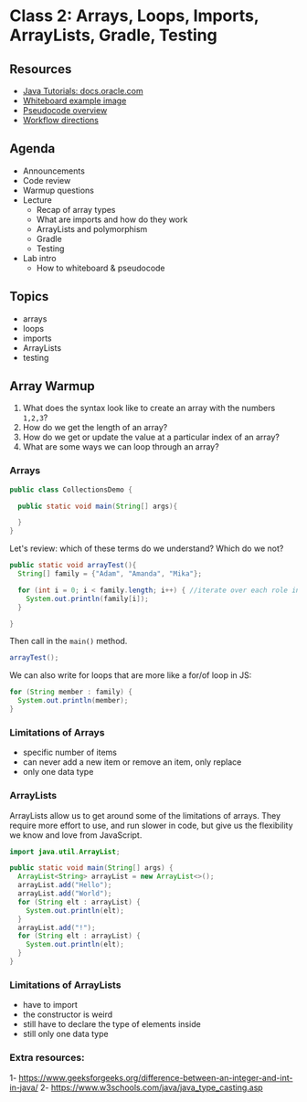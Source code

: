 # Class 2: Arrays, Loops, Imports, ArrayLists, Gradle, Testing

## Resources
* [Java Tutorials: docs.oracle.com](https://docs.oracle.com/javase/tutorial/)
* [Whiteboard example image](../assets/DataStructuresWhiteboard.PNG)
* [Pseudocode overview](../Pseudocode.md)
* [Workflow directions](../GradleWorkflow.md)

## Agenda
- Announcements
- Code review
- Warmup questions
- Lecture
  - Recap of array types
  - What are imports and how do they work
  - ArrayLists and polymorphism
  - Gradle
  - Testing
- Lab intro
  - How to whiteboard & pseudocode

## Topics
* arrays
* loops
* imports
* ArrayLists
* testing

## Array Warmup
1. What does the syntax look like to create an array with the numbers `1,2,3`?
2. How do we get the length of an array?
3. How do we get or update the value at a particular index of an array?
4. What are some ways we can loop through an array?

### Arrays

```java
public class CollectionsDemo {

  public static void main(String[] args){

  }
}
```

Let's review: which of these terms do we understand? Which do we not?

```java
public static void arrayTest(){
  String[] family = {"Adam", "Amanda", "Mika"};

  for (int i = 0; i < family.length; i++) { //iterate over each role in roles array.
    System.out.println(family[i]);
  }

}
```

Then call in the `main()` method.
```java
arrayTest();
```

We can also write for loops that are more like a for/of loop in JS:
```java
for (String member : family) {
  System.out.println(member);
}
```

### Limitations of Arrays

- specific number of items
- can never add a new item or remove an item, only replace
- only one data type

### ArrayLists
ArrayLists allow us to get around some of the limitations of arrays. They require more effort to use, and run slower in code, but give us the flexibility we know and love from JavaScript.

```java
import java.util.ArrayList;

public static void main(String[] args) {
  ArrayList<String> arrayList = new ArrayList<>();
  arrayList.add("Hello");
  arrayList.add("World");
  for (String elt : arrayList) {
    System.out.println(elt);
  }
  arrayList.add("!");
  for (String elt : arrayList) {
    System.out.println(elt);
  }
}
```

### Limitations of ArrayLists
- have to import
- the constructor is weird
- still have to declare the type of elements inside
- still only one data type

### Extra resources: 
1- https://www.geeksforgeeks.org/difference-between-an-integer-and-int-in-java/
2- https://www.w3schools.com/java/java_type_casting.asp
